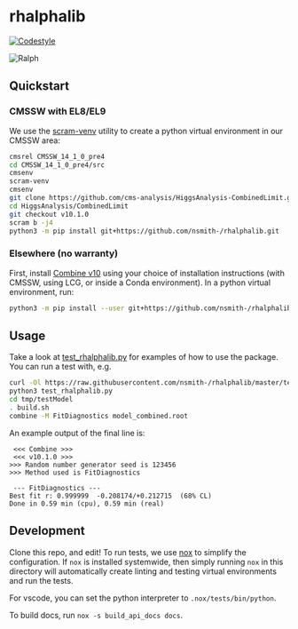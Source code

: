 # rhalphalib

[![Codestyle](https://img.shields.io/badge/code%20style-black-000000.svg)](https://github.com/psf/black)

![Ralph](https://upload.wikimedia.org/wikipedia/en/thumb/1/14/Ralph_Wiggum.png/220px-Ralph_Wiggum.png)

## Quickstart

### CMSSW with EL8/EL9

We use the [scram-venv](http://cms-sw.github.io/venv.html) utility to create a
python virtual environment in our CMSSW area:

```bash
cmsrel CMSSW_14_1_0_pre4
cd CMSSW_14_1_0_pre4/src
cmsenv
scram-venv
cmsenv
git clone https://github.com/cms-analysis/HiggsAnalysis-CombinedLimit.git HiggsAnalysis/CombinedLimit
cd HiggsAnalysis/CombinedLimit
git checkout v10.1.0
scram b -j4
python3 -m pip install git+https://github.com/nsmith-/rhalphalib.git
```

### Elsewhere (no warranty)

First, install
[Combine v10](https://cms-analysis.github.io/HiggsAnalysis-CombinedLimit/#installation-instructions)
using your choice of installation instructions (with CMSSW, using LCG, or inside
a Conda environment). In a python virtual environment, run:

```bash
python3 -m pip install --user git+https://github.com/nsmith-/rhalphalib.git
```

## Usage

Take a look at
[test_rhalphalib.py](https://github.com/nsmith-/rhalphalib/blob/master/tests/test_rhalphalib.py)
for examples of how to use the package. You can run a test with, e.g.

```bash
curl -Ol https://raw.githubusercontent.com/nsmith-/rhalphalib/master/tests/test_rhalphalib.py
python3 test_rhalphalib.py
cd tmp/testModel
. build.sh
combine -M FitDiagnostics model_combined.root
```

An example output of the final line is:

```
 <<< Combine >>>
 <<< v10.1.0 >>>
>>> Random number generator seed is 123456
>>> Method used is FitDiagnostics

 --- FitDiagnostics ---
Best fit r: 0.999999  -0.208174/+0.212715  (68% CL)
Done in 0.59 min (cpu), 0.59 min (real)
```

## Development

Clone this repo, and edit! To run tests, we use
[nox](https://nox.thea.codes/en/stable/index.html) to simplify the
configuration. If `nox` is installed systemwide, then simply running `nox` in
this directory will automatically create linting and testing virtual
environments and run the tests.

For vscode, you can set the python interpreter to `.nox/tests/bin/python`.

To build docs, run `nox -s build_api_docs docs`.
